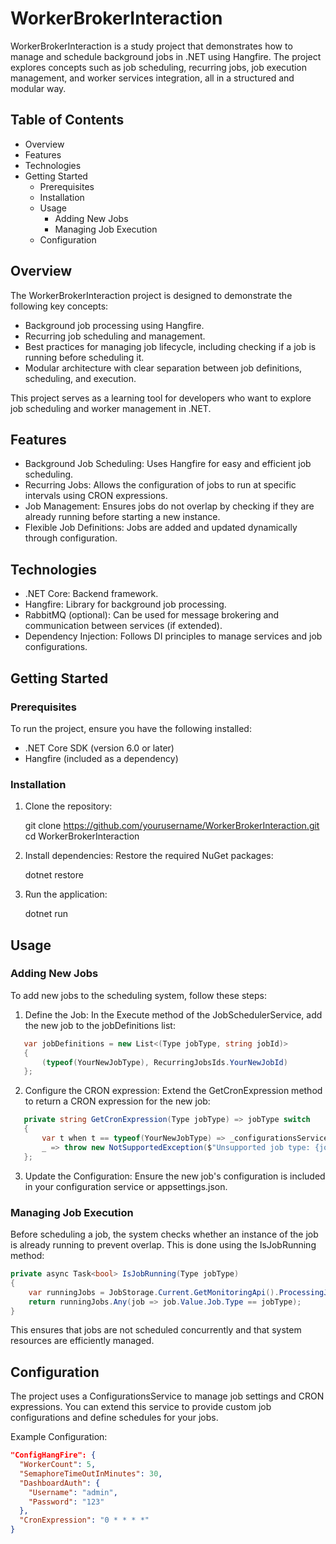 # WorkerBrokerInteraction

WorkerBrokerInteraction is a study project that demonstrates how to manage and schedule background jobs in .NET using Hangfire. The project explores concepts such as job scheduling, recurring jobs, job execution management, and worker services integration, all in a structured and modular way.

## Table of Contents

- Overview
- Features
- Technologies
- Getting Started
  - Prerequisites
  - Installation
  - Usage
    - Adding New Jobs
    - Managing Job Execution
  - Configuration

## Overview

The WorkerBrokerInteraction project is designed to demonstrate the following key concepts:

- Background job processing using Hangfire.
- Recurring job scheduling and management.
- Best practices for managing job lifecycle, including checking if a job is running before scheduling it.
- Modular architecture with clear separation between job definitions, scheduling, and execution.

This project serves as a learning tool for developers who want to explore job scheduling and worker management in .NET.

## Features

- Background Job Scheduling: Uses Hangfire for easy and efficient job scheduling.
- Recurring Jobs: Allows the configuration of jobs to run at specific intervals using CRON expressions.
- Job Management: Ensures jobs do not overlap by checking if they are already running before starting a new instance.
- Flexible Job Definitions: Jobs are added and updated dynamically through configuration.

## Technologies

- .NET Core: Backend framework.
- Hangfire: Library for background job processing.
- RabbitMQ (optional): Can be used for message brokering and communication between services (if extended).
- Dependency Injection: Follows DI principles to manage services and job configurations.

## Getting Started

### Prerequisites

To run the project, ensure you have the following installed:

- .NET Core SDK (version 6.0 or later)
- Hangfire (included as a dependency)

### Installation

1. Clone the repository:

   git clone https://github.com/yourusername/WorkerBrokerInteraction.git
   cd WorkerBrokerInteraction

2. Install dependencies: Restore the required NuGet packages:

   dotnet restore

3. Run the application:

   dotnet run

## Usage

### Adding New Jobs

To add new jobs to the scheduling system, follow these steps:

1. Define the Job: In the Execute method of the JobSchedulerService, add the new job to the jobDefinitions list:

```cs
   var jobDefinitions = new List<(Type jobType, string jobId)>
   {
       (typeof(YourNewJobType), RecurringJobsIds.YourNewJobId)
   };
```

2. Configure the CRON expression: Extend the GetCronExpression method to return a CRON expression for the new job:

```cs
   private string GetCronExpression(Type jobType) => jobType switch
   {
       var t when t == typeof(YourNewJobType) => _configurationsService.GetCronYourNewJob(),
       _ => throw new NotSupportedException($"Unsupported job type: {jobType.Name}")
   };
```

3. Update the Configuration: Ensure the new job's configuration is included in your configuration service or appsettings.json.

### Managing Job Execution

Before scheduling a job, the system checks whether an instance of the job is already running to prevent overlap. This is done using the IsJobRunning method:

```cs
private async Task<bool> IsJobRunning(Type jobType)
{
    var runningJobs = JobStorage.Current.GetMonitoringApi().ProcessingJobs(0, int.MaxValue);
    return runningJobs.Any(job => job.Value.Job.Type == jobType);
}
```

This ensures that jobs are not scheduled concurrently and that system resources are efficiently managed.

## Configuration

The project uses a ConfigurationsService to manage job settings and CRON expressions. You can extend this service to provide custom job configurations and define schedules for your jobs.

Example Configuration:

```json
"ConfigHangFire": {
  "WorkerCount": 5,
  "SemaphoreTimeOutInMinutes": 30,
  "DashboardAuth": {
    "Username": "admin",
    "Password": "123"
  },
  "CronExpression": "0 * * * *"
}
```
